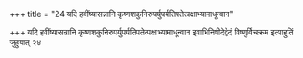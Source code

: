 +++
title = "24 यदि हवींष्यासन्नानि कृष्णशकुनिरुपर्युपर्यतिपतेत्पक्षाभ्यामाधून्वान"

+++
यदि हवींष्यासन्नानि कृष्णशकुनिरुपर्युपर्यतिपतेत्पक्षाभ्यामाधून्वान इवाभिनिषीदेद्वेदं विष्णुर्विचक्रम इत्याहुतिं जुहुयात् २४